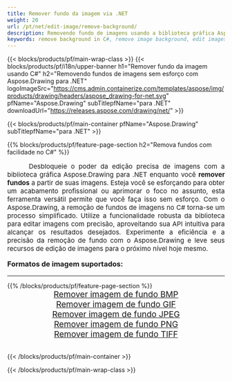 ```yaml
---
title: Remover fundo da imagem via .NET
weight: 20
url: /pt/net/edit-image/remove-background/
description: Removendo fundo de imagens usando a biblioteca gráfica Aspose.Drawing para .NET (C#)
keywords: remove background in C#, remove image background, edit images in C#, graphic library para .NET, remove background from images
---
```


{{< blocks/products/pf/main-wrap-class >}}
{{< blocks/products/pf/i18n/upper-banner h1="Remover fundo da imagem usando C#" h2="Removendo fundos de imagens sem esforço com Aspose.Drawing para .NET" logoImageSrc="https://cms.admin.containerize.com/templates/aspose/img/products/drawing/headers/aspose_drawing-for-net.svg" pfName="Aspose.Drawing" subTitlepfName="para .NET" downloadUrl="https://releases.aspose.com/drawing/net/" >}}

{{< blocks/products/pf/main-container pfName="Aspose.Drawing" subTitlepfName="para .NET" >}}

{{% blocks/products/pf/feature-page-section  h2="Remova fundos com facilidade no C#" %}}
<p align="justify" style="text-indent:50px;font-size:15px;">
Desbloqueie o poder da edição precisa de imagens com a biblioteca gráfica Aspose.Drawing para .NET enquanto você <b>remover fundos</b> a partir de suas imagens. Esteja você se esforçando para obter um acabamento profissional ou aprimorar o foco no assunto, esta ferramenta versátil permite que você faça isso sem esforço. Com o Aspose.Drawing, a remoção de fundos de imagens no C# torna-se um processo simplificado. Utilize a funcionalidade robusta da biblioteca para editar imagens com precisão, aproveitando sua API intuitiva para alcançar os resultados desejados. Experimente a eficiência e a precisão da remoção de fundo com o Aspose.Drawing e leve seus recursos de edição de imagens para o próximo nível hoje mesmo.</p>

<h3 style="margin-top:16px;">
Formatos de imagem suportados:
</h3>

<hr/>
{{% /blocks/products/pf/feature-page-section %}}
<div class="container-fluid productfamilypage bg-gray">
    <div class="convertypes bg-gray agp-content section">
        <div class="container">
		    <div class="row other-converters" style="font-size: 19px;text-align:center;">
		        <div class='col-md-3 other-converter remove-lp remove-rp'><a href="bmp/" style="padding:15px;">Remover imagem de fundo BMP</a></div>
                <div class='col-md-3 other-converter remove-lp remove-rp'><a href="gif/" style="padding:15px;">Remover imagem de fundo GIF</a></div>
                <div class='col-md-3 other-converter remove-lp remove-rp'><a href="jpeg/" style="padding:15px;">Remover imagem de fundo JPEG</a></div>
                <div class='col-md-3 other-converter remove-lp remove-rp'><a href="png/" style="padding:15px;">Remover imagem de fundo PNG</a></div>
                <div class='col-md-3 other-converter remove-lp remove-rp'><a href="tiff/" style="padding:15px;">Remover imagem de fundo TIFF</a></div>
            </div>
        </div>
    </div>
</div>
<br/>

{{< /blocks/products/pf/main-container >}}

{{< /blocks/products/pf/main-wrap-class >}}
